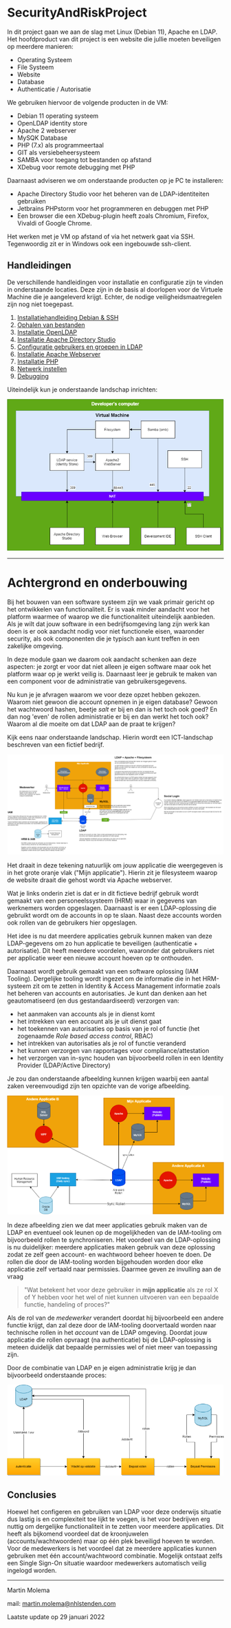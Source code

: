 # SecurityAndRiskProject

In dit project gaan we aan de slag met Linux (Debian 11), Apache en LDAP. Het hoofdproduct van dit project is een 
website die jullie moeten beveiligen op meerdere manieren:
  * Operating Systeem
  * File Systeem
  * Website
  * Database
  * Authenticatie / Autorisatie

We gebruiken hiervoor de volgende producten in de VM:
  * Debian 11 operating systeem
  * OpenLDAP identity store
  * Apache 2 webserver
  * MySQK Database
  * PHP (7.x) als programmeertaal
  * GIT als versiebeheersysteem
  * SAMBA voor toegang tot bestanden op afstand
  * XDebug voor remote debugging met PHP
  
Daarnaast adviseren we om onderstaande producten op je PC te installeren:
  * Apache Directory Studio voor het  beheren van de LDAP-identiteiten gebruiken
  * Jetbrains PHPstorm voor het programmeren en debuggen met PHP
  * Een browser die een XDebug-plugin heeft zoals Chromium, Firefox, Vivaldi of Google Chrome. 

Het werken met je VM op afstand of via het netwerk gaat via SSH. Tegenwoordig zit er in Windows ook een ingebouwde 
ssh-client. 

## Handleidingen
De verschillende handleidingen voor installatie en configuratie zijn te vinden in onderstaande locaties. Deze zijn in 
de basis al doorlopen voor de Virtuele Machine die je aangeleverd krijgt. Echter, de nodige veiligheidsmaatregelen zijn
nog niet toegepast.

  1. [Installatiehandleiding Debian & SSH]( ./DebianInstall/README.md )
  2. [Ophalen van bestanden](./GIT/README.md)
  3. [Installatie OpenLDAP](./OpenLDAP/README.md)
  4. [Installatie Apache Directory Studio](./ApacheLDAPStudio/README.md)
  5. [Configuratie gebruikers en groepen in LDAP](./ConfigLDAP/README.md)
  6. [Installatie Apache Webserver](./ApacheWebServer/README.md)
  7. [Installatie PHP](./php/README.md)
  8. [Netwerk instellen](./Netwerk/README.md)
  9. [Debugging](./Debugging/README.md)
  
Uiteindelijk kun je onderstaande landschap inrichten:

![Landschap](images/VirtueleMachine.png)  

---

# Achtergrond en onderbouwing
Bij het bouwen van een software systeem zijn we vaak primair gericht op het ontwikkelen van functionaliteit. Er is vaak
minder aandacht voor het platform waarmee of waarop we die functionaliteit uiteindelijk aanbieden. Als je wilt dat jouw
software in een bedrijfsomgeving lang zijn werk kan doen is er ook aandacht nodig voor niet functionele eisen, waaronder
security, als ook componenten die je typisch aan kunt treffen in een zakelijke omgeving.

In deze module gaan we daarom ook aandacht schenken aan deze aspecten: je zorgt er voor dat niet alleen je eigen software
maar ook het platform waar op je werkt veilig is. Daarnaast leer je gebruik te maken van een component voor de 
administratie van gebruikersgegevens. 

Nu kun je je afvragen waarom we voor deze opzet hebben gekozen. Waarom niet gewoon die account opnemen in je eigen database?
Gewoon het wachtwoord hashen, beetje *salt* er bij en dan is het toch ook goed? En dan nog 'even' de rollen administratie
er bij en dan werkt het toch ook? Waarom al die moeite om dat LDAP aan de praat te krijgen?

Kijk eens naar onderstaande landschap. Hierin wordt een ICT-landschap beschreven van een fictief bedrijf. 

![Afbeelding landschap](images/Rol%20van%20LDAP-Mijn%20Applicatie.png)

Het draait in deze tekening natuurlijk om jouw applicatie die weergegeven is in het grote oranje vlak ("Mijn applicatie").
Hierin zit je filesysteem waarop de website draait die gehost wordt via Apache webserver. 

Wat je links onderin ziet is dat er in dit fictieve bedrijf gebruik wordt gemaakt van een personeelssysteem (HRM) waar in
gegevens van werknemers worden opgeslagen. Daarnaast is er een LDAP-oplossing die gebruikt wordt om de accounts in op 
te slaan. Naast deze accounts worden ook rollen van de gebruikers hier opgeslagen.

Het idee is nu dat meerdere applicaties gebruik kunnen maken van deze LDAP-gegevens om zo hun applicatie te beveiligen
(authenticatie + autorisatie). Dit heeft meerdere voordelen, waaronder dat gebruikers niet per applicatie weer een nieuwe
account hoeven op te onthouden. 

Daarnaast wordt gebruik gemaakt van een software oplossing (IAM Tooling). Dergelijke tooling wordt ingezet om de informatie
die in het HRM-systeem zit om te zetten in Identity & Access Management informatie zoals het beheren van accounts en autorisaties.
Je kunt dan denken aan het geautomatiseerd (en dus gestandaardiseerd) verzorgen van:
  * het aanmaken van accounts als je in dienst komt
  * het intrekken van een account als je uit dienst gaat
  * het toekennen van autorisaties op basis van je rol of functie (het zogenaamde *Role based access control*, RBAC)
  * het intrekken van autorisaties als je rol of functie veranderd
  * het kunnen verzorgen van rapportages voor compliance/attestation
  * het verzorgen van in-sync houden van bijvoorbeeld rollen in een Identity Provider (LDAP/Active Directory)

Je zou dan onderstaande afbeelding kunnen krijgen waarbij een aantal zaken vereenvoudigd zijn ten opzichte van de vorige
afbeelding.

![Afbeelding uitgebreid landschap](images/Rol%20van%20LDAP-Meer%20apps.png)

In deze afbeelding zien we dat meer applicaties gebruik maken van de LDAP en eventueel ook leunen op de mogelijkheden
van de IAM-tooling om bijvoorbeeld rollen te synchroniseren. Het voordeel van de LDAP-oplossing is nu duidelijker: meerdere
applicaties maken gebruik van deze oplossing zodat ze zelf geen account- en wachtwoord beheer hoeven te doen. De rollen
die door de IAM-tooling worden bijgehouden worden door elke applicatie zelf vertaald naar permissies. Daarmee geven ze 
invulling aan de vraag

> "Wat betekent het voor deze gebruiker in **mijn applicatie** als ze rol X of Y hebben voor het wel of niet kunnen 
> uitvoeren van een bepaalde functie, handeling of proces?" 

Als de rol van de *medewerker* verandert doordat hij bijvoorbeeld een andere functie krijgt, dan zal deze door de IAM-tooling
doorvertaald worden naar technische rollen in het *account* van de LDAP omgeving. Doordat jouw applicatie die rollen 
opvraagt (na authenticatie) bij de LDAP-oplossing is meteen duidelijk dat bepaalde permissies wel of niet meer van 
toepassing zijn.

Door de combinatie van LDAP en je eigen administratie krijg je dan bijvoorbeeld onderstaande proces:

![Proces](images/Rol%20van%20LDAP-Bepalen%20permissies.png)

## Conclusies
Hoewel het configeren en gebruiken van LDAP voor deze onderwijs situatie dus lastig is en complexiteit toe lijkt te voegen,
is het voor bedrijven erg nuttig om dergelijke functionaliteit in te zetten voor meerdere applicaties. Dit heeft als 
bijkomend voordeel dat de kroonjuwelen (accounts/wachtwoorden) maar op één plek beveiligd hoeven te worden. Voor de 
medewerkers is het voordeel dat ze meerdere applicaties kunnen gebruiken met één account/wachtwoord combinatie. Mogelijk
ontstaat zelfs een Single Sign-On situatie waardoor medewerkers automatisch veilig ingelogd worden. 

---

Martin Molema

mail: [martin.molema@nhlstenden.com](mailto:martin.molema@nhlstenden.com)

Laatste update op 29 januari 2022
  
